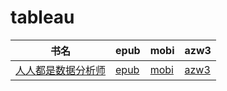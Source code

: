 # tableau

| 书名 | epub | mobi | azw3 |
| --- | --- | --- | --- |
| [人人都是数据分析师](http://ct.dalanmei.com/f/31084289-571854243-5c891d) | [epub](http://ct.dalanmei.com/f/31084289-571854243-5c891d) | [mobi](http://ct.dalanmei.com/f/31084289-571550863-0b8171) | [azw3](http://ct.dalanmei.com/f/31084289-572067446-c7abf6) |
